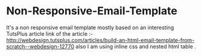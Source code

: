 # Non-Responsive-Email-Template
It's a non responsive email template mostly based on an interesting TutsPlus article
link of the article :- http://webdesign.tutsplus.com/articles/build-an-html-email-template-from-scratch--webdesign-12770
also I am using inline css and nested html table . 
